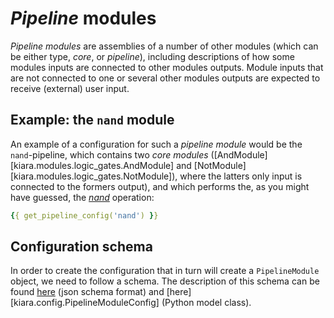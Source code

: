 # *Pipeline* modules

*Pipeline modules* are assemblies of a number of other modules (which can be either type, *core*, or *pipeline*), including descriptions of how some modules inputs
are connected to other modules outputs. Module inputs that are not connected to one or several other modules outputs are expected to receive (external) user input.

## Example: the ``nand`` module

An example of a configuration for such a *pipeline module* would be the ``nand``-pipeline, which contains two *core modules* ([AndModule][kiara.modules.logic_gates.AndModule] and [NotModule][kiara.modules.logic_gates.NotModule]), where the latters only input is connected to the formers output), and which performs the, as you might have guessed, the [*nand*](https://en.wikipedia.org/wiki/NAND_logic) operation:

```yaml
{{ get_pipeline_config('nand') }}
```

## Configuration schema

In order to create the configuration that in turn will create a ``PipelineModule`` object, we need to follow a schema. The description of this schema can be found [here](/development/entities/modules/#pipelinemoduleconfig) (json schema format) and [here][kiara.config.PipelineModuleConfig] (Python model class).
